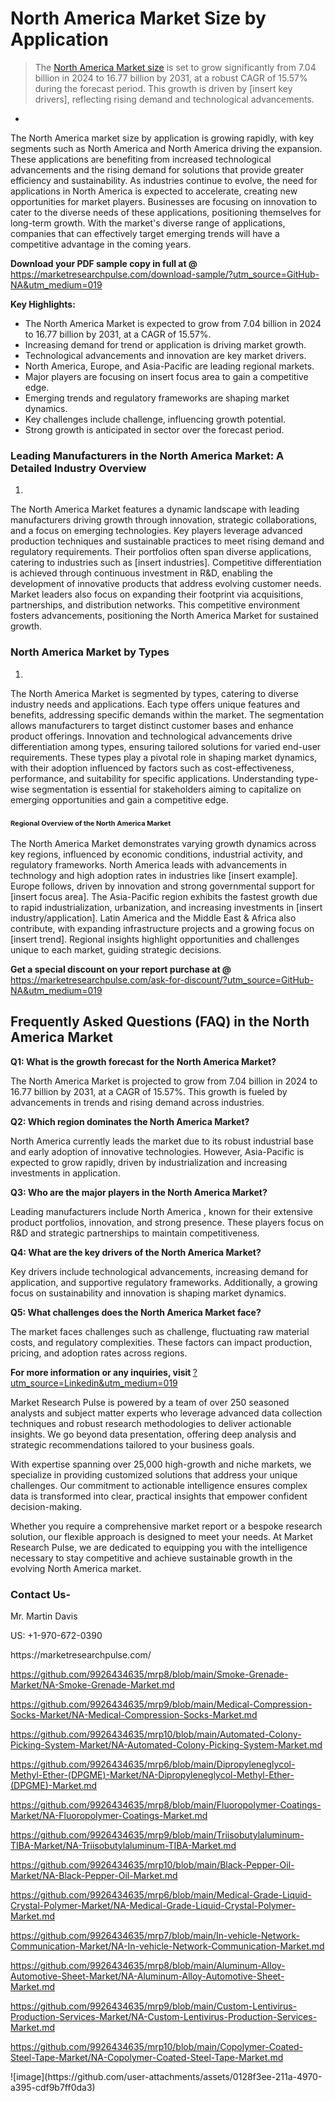 <h1>North America  Market&nbsp;Size by Application</h1><blockquote><p>The <a href="https://marketresearchpulse.com/download-sample/?utm_source=GitHub-NA&amp;utm_medium=019">North America  Market size</a> is set to grow significantly from 7.04 billion in 2024 to 16.77 billion by 2031, at a robust CAGR of 15.57% during the forecast period. This growth is driven by [insert key drivers], reflecting rising demand and technological advancements.</p></blockquote><ul><li></li></ul><p>The North America  market size by application is growing rapidly, with key segments such as North America  and North America  driving the expansion. These applications are benefiting from increased technological advancements and the rising demand for solutions that provide greater efficiency and sustainability. As industries continue to evolve, the need for applications in North America  is expected to accelerate, creating new opportunities for market players. Businesses are focusing on innovation to cater to the diverse needs of these applications, positioning themselves for long-term growth. With the market's diverse range of applications, companies that can effectively target emerging trends will have a competitive advantage in the coming years.</p><p><strong>Download your PDF sample copy in full at @ </strong><a href="https://marketresearchpulse.com/download-sample/?utm_source=GitHub-NA&amp;utm_medium=019">https://marketresearchpulse.com/download-sample/?utm_source=GitHub-NA&amp;utm_medium=019</a></p><p><strong>Key Highlights: </strong></p><ul><li>The North America  Market is expected to grow from 7.04 billion in 2024 to 16.77 billion by 2031, at a CAGR of 15.57%.</li><li>Increasing demand for trend or application is driving market growth.</li><li>Technological advancements and innovation are key market drivers.</li><li>North America, Europe, and Asia-Pacific are leading regional markets.</li><li>Major players are focusing on insert focus area to gain a competitive edge.</li><li>Emerging trends and regulatory frameworks are shaping market dynamics.</li><li>Key challenges include challenge, influencing growth potential.</li><li>Strong growth is anticipated in sector over the forecast period.</li></ul><h3>Leading Manufacturers in the North America  Market: A Detailed Industry Overview</h3><ol><li></li></ol><div class="flex max-w-full flex-col flex-grow"><div class="min-h-8 text-message flex w-full flex-col items-end gap-2 whitespace-normal break-words [.text-message+&amp;]:mt-5" dir="auto" data-message-author-role="assistant" data-message-id="fd8432e4-4910-450d-b182-61b7bfb0a01f" data-message-model-slug="gpt-4o"><div class="flex w-full flex-col gap-1 empty:hidden first:pt-[3px]"><div class="markdown prose w-full break-words dark:prose-invert light"><p>The North America  Market features a dynamic landscape with leading manufacturers driving growth through innovation, strategic collaborations, and a focus on emerging technologies. Key players leverage advanced production techniques and sustainable practices to meet rising demand and regulatory requirements. Their portfolios often span diverse applications, catering to industries such as [insert industries]. Competitive differentiation is achieved through continuous investment in R&amp;D, enabling the development of innovative products that address evolving customer needs. Market leaders also focus on expanding their footprint via acquisitions, partnerships, and distribution networks. This competitive environment fosters advancements, positioning the North America  Market for sustained growth.</p></div></div></div></div><h3>North America  Market by Types</h3><ol><li></li></ol><div class="flex max-w-full flex-col flex-grow"><div class="min-h-8 text-message flex w-full flex-col items-end gap-2 whitespace-normal break-words [.text-message+&amp;]:mt-5" dir="auto" data-message-author-role="assistant" data-message-id="084470be-0bb7-4664-bddf-5156b4f41249" data-message-model-slug="gpt-4o-mini"><div class="flex w-full flex-col gap-1 empty:hidden first:pt-[3px]"><div class="markdown prose w-full break-words dark:prose-invert light"><p>The North America  Market is segmented by types, catering to diverse industry needs and applications. Each type offers unique features and benefits, addressing specific demands within the market. The segmentation allows manufacturers to target distinct customer bases and enhance product offerings. Innovation and technological advancements drive differentiation among types, ensuring tailored solutions for varied end-user requirements. These types play a pivotal role in shaping market dynamics, with their adoption influenced by factors such as cost-effectiveness, performance, and suitability for specific applications. Understanding type-wise segmentation is essential for stakeholders aiming to capitalize on emerging opportunities and gain a competitive edge.</p></div></div></div></div><h3><span style="font-size: 11px;">Regional Overview of the North America  Market</span></h3><div class="flex max-w-full flex-col flex-grow"><div class="min-h-8 text-message flex w-full flex-col items-end gap-2 whitespace-normal break-words [.text-message+&amp;]:mt-5" dir="auto" data-message-author-role="assistant" data-message-id="e9038762-ce64-4e30-91c9-9bd413514231" data-message-model-slug="gpt-4o-mini"><div class="flex w-full flex-col gap-1 empty:hidden first:pt-[3px]"><div class="markdown prose w-full break-words dark:prose-invert light"><p>The North America  Market demonstrates varying growth dynamics across key regions, influenced by economic conditions, industrial activity, and regulatory frameworks. North America leads with advancements in technology and high adoption rates in industries like [insert example]. Europe follows, driven by innovation and strong governmental support for [insert focus area]. The Asia-Pacific region exhibits the fastest growth due to rapid industrialization, urbanization, and increasing investments in [insert industry/application]. Latin America and the Middle East &amp; Africa also contribute, with expanding infrastructure projects and a growing focus on [insert trend]. Regional insights highlight opportunities and challenges unique to each market, guiding strategic decisions.</p></div></div></div></div><p><strong>Get a special discount on your report purchase at @ </strong><a href="https://marketresearchpulse.com/ask-for-discount/?utm_source=GitHub-NA&amp;utm_medium=019">https://marketresearchpulse.com/ask-for-discount/?utm_source=GitHub-NA&amp;utm_medium=019</a></p><h2>Frequently Asked Questions (FAQ) in the North America  Market</h2><p><strong>Q1: What is the growth forecast for the North America  Market?</strong></p><p>The North America  Market is projected to grow from 7.04 billion in 2024 to 16.77 billion by 2031, at a CAGR of 15.57%. This growth is fueled by advancements in trends and rising demand across industries.</p><p><strong>Q2: Which region dominates the North America  Market?</strong></p><p>North America currently leads the market due to its robust industrial base and early adoption of innovative technologies. However, Asia-Pacific is expected to grow rapidly, driven by industrialization and increasing investments in application.</p><p><strong>Q3: Who are the major players in the North America  Market?</strong></p><p>Leading manufacturers include North America , known for their extensive product portfolios, innovation, and strong presence. These players focus on R&amp;D and strategic partnerships to maintain competitiveness.</p><p><strong>Q4: What are the key drivers of the North America  Market?</strong></p><p>Key drivers include technological advancements, increasing demand for application, and supportive regulatory frameworks. Additionally, a growing focus on sustainability and innovation is shaping market dynamics.</p><p><strong>Q5: What challenges does the North America  Market face?</strong></p><p>The market faces challenges such as challenge, fluctuating raw material costs, and regulatory complexities. These factors can impact production, pricing, and adoption rates across regions.</p><p><strong>For more information or any inquiries, visit&nbsp;</strong><a href="?utm_source=Linkedin&utm_medium=019">?utm_source=Linkedin&utm_medium=019</a></p><p>Market Research Pulse is powered by a team of over 250 seasoned analysts and subject matter experts who leverage advanced data collection techniques and robust research methodologies to deliver actionable insights. We go beyond data presentation, offering deep analysis and strategic recommendations tailored to your business goals.</p><p>With expertise spanning over 25,000 high-growth and niche markets, we specialize in providing customized solutions that address your unique challenges. Our commitment to actionable intelligence ensures complex data is transformed into clear, practical insights that empower confident decision-making.</p><p>Whether you require a comprehensive market report or a bespoke research solution, our flexible approach is designed to meet your needs. At Market Research Pulse, we are dedicated to equipping you with the intelligence necessary to stay competitive and achieve sustainable growth in the evolving North America  market.</p><h3><strong>Contact Us-</strong></h3><p>Mr. Martin Davis</p><p>US: +1-970-672-0390</p><p>https://marketresearchpulse.com/</p><p><a href="https://github.com/9926434635/mrp8/blob/main/Smoke-Grenade-Market/NA-Smoke-Grenade-Market.md">https://github.com/9926434635/mrp8/blob/main/Smoke-Grenade-Market/NA-Smoke-Grenade-Market.md</a></p><p><a href="https://github.com/9926434635/mrp9/blob/main/Medical-Compression-Socks-Market/NA-Medical-Compression-Socks-Market.md">https://github.com/9926434635/mrp9/blob/main/Medical-Compression-Socks-Market/NA-Medical-Compression-Socks-Market.md</a></p><p><a href="https://github.com/9926434635/mrp10/blob/main/Automated-Colony-Picking-System-Market/NA-Automated-Colony-Picking-System-Market.md">https://github.com/9926434635/mrp10/blob/main/Automated-Colony-Picking-System-Market/NA-Automated-Colony-Picking-System-Market.md</a></p><p><a href="https://github.com/9926434635/mrp6/blob/main/Dipropyleneglycol-Methyl-Ether-(DPGME)-Market/NA-Dipropyleneglycol-Methyl-Ether-(DPGME)-Market.md">https://github.com/9926434635/mrp6/blob/main/Dipropyleneglycol-Methyl-Ether-(DPGME)-Market/NA-Dipropyleneglycol-Methyl-Ether-(DPGME)-Market.md</a></p><p><a href="https://github.com/9926434635/mrp8/blob/main/Fluoropolymer-Coatings-Market/NA-Fluoropolymer-Coatings-Market.md">https://github.com/9926434635/mrp8/blob/main/Fluoropolymer-Coatings-Market/NA-Fluoropolymer-Coatings-Market.md</a></p><p><a href="https://github.com/9926434635/mrp9/blob/main/Triisobutylaluminum-TIBA-Market/NA-Triisobutylaluminum-TIBA-Market.md">https://github.com/9926434635/mrp9/blob/main/Triisobutylaluminum-TIBA-Market/NA-Triisobutylaluminum-TIBA-Market.md</a></p><p><a href="https://github.com/9926434635/mrp10/blob/main/Black-Pepper-Oil-Market/NA-Black-Pepper-Oil-Market.md">https://github.com/9926434635/mrp10/blob/main/Black-Pepper-Oil-Market/NA-Black-Pepper-Oil-Market.md</a></p><p><a href="https://github.com/9926434635/mrp6/blob/main/Medical-Grade-Liquid-Crystal-Polymer-Market/NA-Medical-Grade-Liquid-Crystal-Polymer-Market.md">https://github.com/9926434635/mrp6/blob/main/Medical-Grade-Liquid-Crystal-Polymer-Market/NA-Medical-Grade-Liquid-Crystal-Polymer-Market.md</a></p><p><a href="https://github.com/9926434635/mrp7/blob/main/In-vehicle-Network-Communication-Market/NA-In-vehicle-Network-Communication-Market.md">https://github.com/9926434635/mrp7/blob/main/In-vehicle-Network-Communication-Market/NA-In-vehicle-Network-Communication-Market.md</a></p><p><a href="https://github.com/9926434635/mrp8/blob/main/Aluminum-Alloy-Automotive-Sheet-Market/NA-Aluminum-Alloy-Automotive-Sheet-Market.md">https://github.com/9926434635/mrp8/blob/main/Aluminum-Alloy-Automotive-Sheet-Market/NA-Aluminum-Alloy-Automotive-Sheet-Market.md</a></p><p><a href="https://github.com/9926434635/mrp9/blob/main/Custom-Lentivirus-Production-Services-Market/NA-Custom-Lentivirus-Production-Services-Market.md">https://github.com/9926434635/mrp9/blob/main/Custom-Lentivirus-Production-Services-Market/NA-Custom-Lentivirus-Production-Services-Market.md</a></p><p><a href="https://github.com/9926434635/mrp10/blob/main/Copolymer-Coated-Steel-Tape-Market/NA-Copolymer-Coated-Steel-Tape-Market.md">https://github.com/9926434635/mrp10/blob/main/Copolymer-Coated-Steel-Tape-Market/NA-Copolymer-Coated-Steel-Tape-Market.md</a></p>
![image](https://github.com/user-attachments/assets/0128f3ee-211a-4970-a395-cdf9b7ff0da3)
